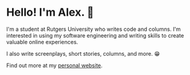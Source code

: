 # Hello! I'm Alex. 👋

I'm a student at Rutgers University who writes code and columns. I'm interested in using my software engineering and writing skills to create valuable online experiences.

I also write screenplays, short stories, columns, and more. 😁

Find out more at my [personal website](https://apaskhaver.github.io/).
